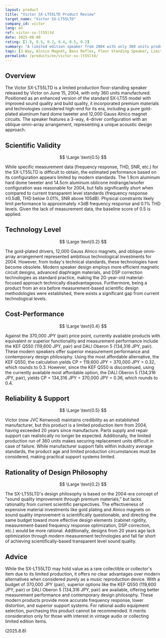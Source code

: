 ```yaml
---
layout: product
title: "Victor SX-LT55LTD Product Review"
target_name: "Victor SX-LT55LTD"
company_id: victor
lang: en
ref: victor-sx-lt55ltd
date: 2025-08-08
rating: [1.8, 0.5, 0.2, 0.4, 0.5, 0.2]
summary: "A limited edition speaker from 2004 with only 360 units produced. Despite premium materials like gold-plated drivers and Alnico magnets, the 370,000 JPY (pair) price point faces competition from modern equivalent products available at approximately one-third the cost, resulting in poor cost-performance."
tags: [3-Way, Alnico Magnet, Bass Reflex, Floor Standing Speaker, Limited edition]
permalink: /products/en/victor-sx-lt55ltd/
---
```

## Overview

The Victor SX-LT55LTD is a limited production floor-standing speaker released by Victor on June 15, 2004, with only 360 units manufactured. Positioned as an enhanced version of the standard SX-LT55 model with improved sound quality and build quality, it incorporated premium materials and technologies considered high-end for its era, including a pure gold-plated aluminum hard dome tweeter and 12,000 Gauss Alnico magnet circuits. The speaker features a 3-way, 4-driver configuration with an oblique omni-array arrangement, representing a unique acoustic design approach.

## Scientific Validity

$$ \Large \text{0.5} $$

While specific measurement data (frequency response, THD, SNR, etc.) for the SX-LT55LTD is difficult to obtain, the estimated performance based on its configuration appears limited by modern standards. The 1.9cm aluminum hard dome tweeter and 14.5cm aluminum oblicone midrange/woofer configuration was reasonable for 2004, but falls significantly short when compared to current transparent level standards (frequency response ±0.5dB, THD below 0.01%, SNR above 105dB). Physical constraints likely limit performance to approximately ±3dB frequency response and 0.1% THD levels. Given the lack of measurement data, the baseline score of 0.5 is applied.

## Technology Level

$$ \Large \text{0.2} $$

The gold-plated drivers, 12,000 Gauss Alnico magnets, and oblique omni-array arrangement represented ambitious technological investments for 2004. However, from today's technical standards, these technologies have become obsolete. Modern speaker design employs more efficient magnetic circuit designs, advanced diaphragm materials, and DSP correction technologies as standard practice, making the 20-year-old material-focused approach technically disadvantageous. Furthermore, being a product from an era before measurement-based scientific design methodologies were established, there exists a significant gap from current technological levels.

## Cost-Performance

$$ \Large \text{0.4} $$

Against the 370,000 JPY (pair) price point, currently available products with equivalent or superior functionality and measurement performance include the KEF Q550 (119,600 JPY, pair) and DALI Oberon 5 (134,316 JPY, pair). These modern speakers offer superior measurement performance and contemporary design philosophy. Using the most affordable alternative, the KEF Q550, the calculation yields CP = 119,600 JPY ÷ 370,000 JPY = 0.32, which rounds to 0.3. However, since the KEF Q550 is discontinued, using the currently available most affordable option, the DALI Oberon 5 (134,316 JPY, pair), yields CP = 134,316 JPY ÷ 370,000 JPY = 0.36, which rounds to 0.4.

## Reliability & Support

$$ \Large \text{0.5} $$

Victor (now JVC Kenwood) maintains credibility as an established manufacturer, but this product is a limited production item from 2004, having exceeded 20 years since manufacture. Parts supply and repair support can realistically no longer be expected. Additionally, the limited production run of 360 units makes securing replacement units difficult in case of failure. While manufacturer support falls within industry average standards, the product age and limited production circumstances must be considered, making practical support systems limited.

## Rationality of Design Philosophy

$$ \Large \text{0.2} $$

The SX-LT55LTD's design philosophy is based on the 2004-era concept of "sound quality improvement through premium materials," but lacks rationality from current scientific perspectives. The effectiveness of expensive material investments like gold plating and Alnico magnets on sound quality improvement is scientifically questionable, and directing the same budget toward more effective design elements (cabinet rigidity, measurement-based frequency response optimization, DSP correction, etc.) would be more rational. Additionally, designs from 20 years ago lack optimization through modern measurement technologies and fall far short of achieving scientifically-based transparent level sound quality.

## Advice

While the SX-LT55LTD may hold value as a rare collectible or collector's item due to its limited production, it offers no clear advantages over modern alternatives when considered purely as a music reproduction device. With a budget of 370,000 JPY (pair), superior options like the KEF Q550 (119,600 JPY, pair) or DALI Oberon 5 (134,316 JPY, pair) are available, offering better measurement performance and contemporary design philosophy. These modern products provide more accurate frequency response, lower distortion, and superior support systems. For rational audio equipment selection, purchasing this product cannot be recommended. It merits consideration only for those with interest in vintage audio or collecting limited edition items.

(2025.8.8)
